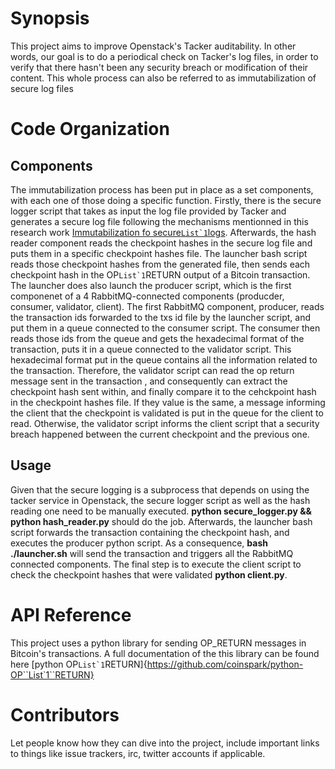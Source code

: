 # Synopsis

This project aims to improve Openstack's Tacker auditability. In other words, our goal is to do a periodical check on Tacker's log files, in order to verify that there hasn't been any security breach or
modification of their content. This whole process can also be referred to as immutabilization of secure log files

# Code Organization

## Components

The immutabilization process has been put in place as a set components, with each one of those doing a specific function. Firstly, there is the secure logger script that takes as input the log file 
provided by Tacker and generates a secure log file following the mechanisms mentionned in this research work [Immutabilization fo secure``List`1``logs](https://www.scytl.com/wp-content/uploads/2017/01/Distributed-Immutabilization-of-Secure-Logs_Scytl.pdf). 
Afterwards, the hash reader component reads the checkpoint hashes in the secure log file and puts them in a specific checkpoint hashes file. The launcher bash script reads those checkpoint hashes from
the generated file, then sends each checkpoint hash in the OP``List`1``RETURN output of a Bitcoin transaction. The launcher does also launch the producer script, which is the first componenet of a 4 RabbitMQ-connected 
components (producder, consumer, validator, client). The first RabbitMQ component, producer, reads the transaction ids forwarded to the txs id file by the launcher script, and put them in a queue 
connected to the consumer script. The consumer then reads those ids from the queue and gets the hexadecimal format of the transaction, puts it in a queue connected to the validator script. This 
hexadecimal format put in the queue contains all the information related to the transaction. Therefore, the validator script can read the op return message sent in the transaction , and consequently 
can extract the checkpoint hash sent within, and finally compare it to the cehckpoint hash in the checkpoint hashes file. If they value is the same, a message informing the client that the checkpoint 
is validated is put in the queue for the client to read. Otherwise, the validator script informs the client script that a security breach happened between the current checkpoint and the previous one. 
## Usage

Given that the secure logging is a subprocess that depends on using the tacker service in Openstack, the secure logger script as well as the hash reading one need to be manually executed. 
**python secure_logger.py && python hash_reader.py** should do the job. Afterwards, the launcher bash script forwards the transaction containing the checkpoint hash, and executes the producer 
python script. As a consequence, **bash ./launcher.sh** will send the transaction and triggers all the RabbitMQ connected components. The final step is to execute the client  script to check the 
checkpoint hashes that were validated **python client.py**.
# API Reference

This project uses a python library for sending OP_RETURN messages in Bitcoin's transactions. A full documentation of the this library can be found here [python OP``List`1``RETURN]{https://github.com/coinspark/python-OP``List`1``RETURN}

# Contributors

Let people know how they can dive into the project, include important links to things like issue trackers, irc, twitter accounts if applicable.

